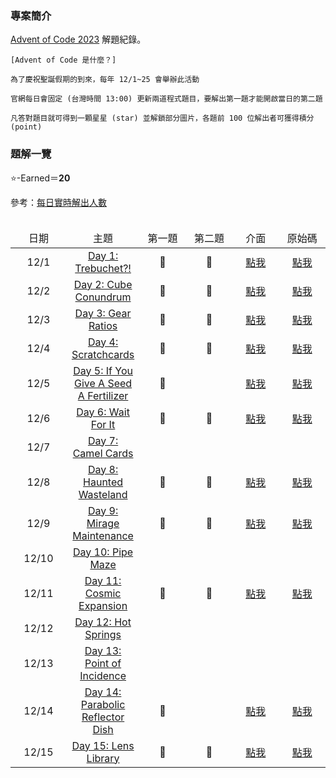 ### 專案簡介

<a href="https://adventofcode.com/" target="_blank">Advent of Code 2023</a> 解題紀錄。

```
[Advent of Code 是什麼？]

為了慶祝聖誕假期的到來，每年 12/1~25 會舉辦此活動

官網每日會固定 (台灣時間 13:00) 更新兩道程式題目，要解出第一題才能開啟當日的第二題

凡答對題目就可得到一顆星星 (star) 並解鎖部分圖片，各題前 100 位解出者可獲得積分 (point)
```


### 題解一覽

⭐-Earned＝<b>20</b>

參考：<a href="https://adventofcode.com/2023/stats" target="blank">每日實時解出人數</a><br><br>

<table style="table-layout: fixed">
    <thead>
        <td align="center" width="100vmax">日期</td>
        <td align="center">主題</td>
        <td align="center" width="100vmax">第一題</td>
        <td align="center" width="100vmax">第二題</td>
        <td align="center" width="100vmax">介面</td>
        <td align="center" width="100vmax">原始碼</td>
    </thead>
    <tr>
        <td align="center">12/1</td>
				<td align="center"><a href="https://adventofcode.com/2023/day/1" target="_blank">Day 1: Trebuchet?!</a></td>
				<td align="center">💙</td>
				<td align="center">💛</td>
        <td align="center"><a href="https://htmlpreview.github.io/?https://github.com/Lynn19950915/Advent_of_Code/blob/main/Day%2001.htm">點我</a></td>
        <td align="center"><a href="Day%2001.htm">點我</a></td>
    </tr>
		<tr>
        <td align="center">12/2</td>
				<td align="center"><a href="https://adventofcode.com/2023/day/2" target="_blank">Day 2: Cube Conundrum</a></td>
				<td align="center">💙</td>
				<td align="center">💛</td>
        <td align="center"><a href="https://htmlpreview.github.io/?https://github.com/Lynn19950915/Advent_of_Code/blob/main/Day%2002.htm">點我</a></td>
        <td align="center"><a href="Day%2002.htm">點我</td>
    </tr>
		<tr>
        <td align="center">12/3</td>
				<td align="center"><a href="https://adventofcode.com/2023/day/3" target="_blank">Day 3: Gear Ratios</a></td>
				<td align="center">💙</td>
				<td align="center">💛</td>
        <td align="center"><a href="https://htmlpreview.github.io/?https://github.com/Lynn19950915/Advent_of_Code/blob/main/Day%2003.htm">點我</a></td>
        <td align="center"><a href="Day%2003.htm">點我</td>
    </tr>
		<tr>
        <td align="center">12/4</td>
				<td align="center"><a href="https://adventofcode.com/2023/day/4" target="_blank">Day 4: Scratchcards</a></td>
				<td align="center">💙</td>
				<td align="center">💛</td>
        <td align="center"><a href="https://htmlpreview.github.io/?https://github.com/Lynn19950915/Advent_of_Code/blob/main/Day%2004.htm">點我</a></td>
        <td align="center"><a href="Day%2004.htm">點我</td>
    </tr>
		<tr>
        <td align="center">12/5</td>
				<td align="center"><a href="https://adventofcode.com/2023/day/5" target="_blank">Day 5: If You Give A Seed A Fertilizer</a></td>
				<td align="center">💙</td>
				<td align="center"></td>
        <td align="center"><a href="https://htmlpreview.github.io/?https://github.com/Lynn19950915/Advent_of_Code/blob/main/Day%2005.htm">點我</a></td>
        <td align="center"><a href="Day%2005.htm">點我</td>
    </tr>
		<tr>
        <td align="center">12/6</td>
				<td align="center"><a href="https://adventofcode.com/2023/day/6" target="_blank">Day 6: Wait For It</a></td>
				<td align="center">💙</td>
				<td align="center">💛</td>
        <td align="center"><a href="https://htmlpreview.github.io/?https://github.com/Lynn19950915/Advent_of_Code/blob/main/Day%2006.htm">點我</a></td>
        <td align="center"><a href="Day%2006.htm">點我</td>
    </tr>
		<tr>
        <td align="center">12/7</td>
				<td align="center"><a href="https://adventofcode.com/2023/day/7" target="_blank">Day 7: Camel Cards</a></td>
				<td align="center"></td>
				<td align="center"></td>
        <td align="center"></td>
        <td align="center"></td>
    </tr>
		<tr>
        <td align="center">12/8</td>
				<td align="center"><a href="https://adventofcode.com/2023/day/8" target="_blank">Day 8: Haunted Wasteland</a></td>
				<td align="center">💙</td>
				<td align="center">💛</td>
        <td align="center"><a href="https://htmlpreview.github.io/?https://github.com/Lynn19950915/Advent_of_Code/blob/main/Day%2008.htm">點我</a></td>
        <td align="center"><a href="Day%2008.htm">點我</td>
    </tr>
		<tr>
        <td align="center">12/9</td>
				<td align="center"><a href="https://adventofcode.com/2023/day/9" target="_blank">Day 9: Mirage Maintenance</a></td>
				<td align="center">💙</td>
				<td align="center">💛</td>
        <td align="center"><a href="https://htmlpreview.github.io/?https://github.com/Lynn19950915/Advent_of_Code/blob/main/Day%2009.htm">點我</a></td>
        <td align="center"><a href="Day%2009.htm">點我</td>
    </tr>
		<tr>
        <td align="center">12/10</td>
				<td align="center"><a href="https://adventofcode.com/2023/day/10" target="_blank">Day 10: Pipe Maze</a></td>
				<td align="center"></td>
				<td align="center"></td>
        <td align="center"></td>
        <td align="center"></td>
    </tr>
		<tr>
        <td align="center">12/11</td>
				<td align="center"><a href="https://adventofcode.com/2023/day/11" target="_blank">Day 11: Cosmic Expansion</a></td>
				<td align="center">💙</td>
				<td align="center">💛</td>
        <td align="center"><a href="https://htmlpreview.github.io/?https://github.com/Lynn19950915/Advent_of_Code/blob/main/Day%2011.htm">點我</a></td>
        <td align="center"><a href="Day%2011.htm">點我</td>
    </tr>
		<tr>
        <td align="center">12/12</td>
				<td align="center"><a href="https://adventofcode.com/2023/day/12" target="_blank">Day 12: Hot Springs</a></td>
				<td align="center"></td>
				<td align="center"></td>
        <td align="center"></td>
        <td align="center"></td>
    </tr>
		<tr>
        <td align="center">12/13</td>
				<td align="center"><a href="https://adventofcode.com/2023/day/13" target="_blank">Day 13: Point of Incidence</a></td>
				<td align="center"></td>
				<td align="center"></td>
        <td align="center"></td>
        <td align="center"></td>
    </tr>
		<tr>
        <td align="center">12/14</td>
				<td align="center"><a href="https://adventofcode.com/2023/day/14" target="_blank">Day 14: Parabolic Reflector Dish</a></td>
				<td align="center">💙</td>
				<td align="center"></td>
        <td align="center"><a href="https://htmlpreview.github.io/?https://github.com/Lynn19950915/Advent_of_Code/blob/main/Day%2014.htm">點我</a></td>
        <td align="center"><a href="Day%2014.htm">點我</td>
    </tr>
		<tr>
        <td align="center">12/15</td>
				<td align="center"><a href="https://adventofcode.com/2023/day/15" target="_blank">Day 15: Lens Library</a></td>
				<td align="center">💙</td>
				<td align="center">💛</td>
        <td align="center"><a href="https://htmlpreview.github.io/?https://github.com/Lynn19950915/Advent_of_Code/blob/main/Day%2015.htm">點我</a></td>
        <td align="center"><a href="Day%2015.htm">點我</td>
    </tr>
</table>
